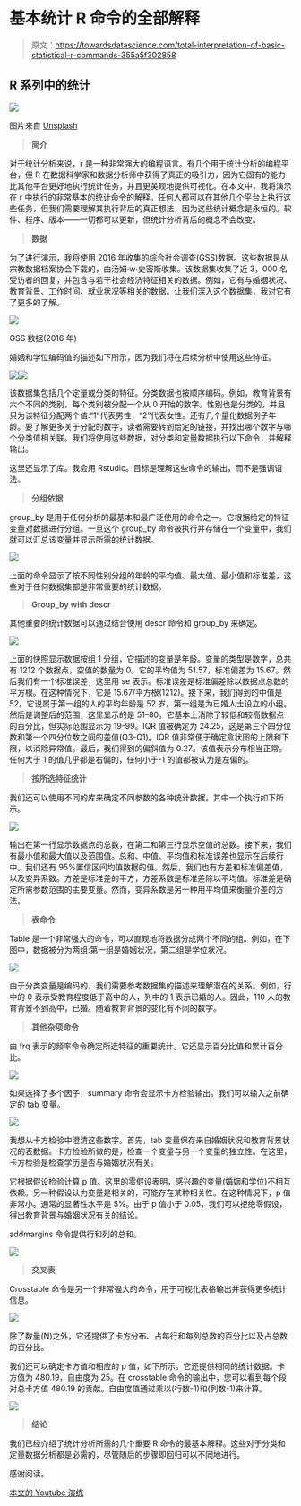 # 基本统计 R 命令的全部解释

> 原文：<https://towardsdatascience.com/total-interpretation-of-basic-statistical-r-commands-355a5f302858>

## R 系列中的统计

![](img/1aa42788a33fbb41aaecd19550bac9a2.png)

图片来自 [Unsplash](https://unsplash.com/photos/pb5w9WU1goA)

> **简介**

对于统计分析来说，r 是一种非常强大的编程语言。有几个用于统计分析的编程平台，但 R 在数据科学家和数据分析师中获得了真正的吸引力，因为它固有的能力比其他平台更好地执行统计任务，并且更美观地提供可视化。在本文中，我将演示在 r 中执行的非常基本的统计命令的解释。任何人都可以在其他几个平台上执行这些任务，但我们需要理解其执行背后的真正想法，因为这些统计概念是永恒的。软件、程序、版本——一切都可以更新，但统计分析背后的概念不会改变。

> **数据**

为了进行演示，我将使用 2016 年收集的综合社会调查(GSS)数据。这些数据是从宗教数据档案协会下载的，由汤姆·w·史密斯收集。该数据集收集了近 3，000 名受访者的回复，并包含与若干社会经济特征相关的数据。例如，它有与婚姻状况、教育背景、工作时间、就业状况等相关的数据。让我们深入这个数据集，我对它有了更多的了解。

![](img/4461a8560e45b205584dff92a6cbfcf6.png)

GSS 数据(2016 年)

婚姻和学位编码值的描述如下所示，因为我们将在后续分析中使用这些特征。

![](img/83b4bf68752e8b359d3e777f9bdbd1c6.png)![](img/6032f37a95967d5cacec74a6c95cbcdd.png)

该数据集包括几个定量或分类的特征。分类数据也按顺序编码。例如，教育背景有六个不同的类别，每个类别被分配一个从 0 开始的数字。性别也是分类的，并且只为该特征分配两个值:“1”代表男性，“2”代表女性。还有几个量化数据例子年龄。要了解更多关于分配的数字，读者需要转到给定的链接，并找出哪个数字与哪个分类值相关联。我们将使用这些数据，对分类和定量数据执行以下命令，并解释输出。

这里还显示了库。我会用 Rstudio。目标是理解这些命令的输出，而不是强调语法。

> **分组依据**

group_by 是用于任何分析的最基本和最广泛使用的命令之一。它根据给定的特征变量对数据进行分组。一旦这个 group_by 命令被执行并存储在一个变量中，我们就可以汇总该变量并显示所需的统计数据。

![](img/63a41df741dc511afcc7a88f08c515a8.png)

上面的命令显示了按不同性别分组的年龄的平均值、最大值、最小值和标准差，这些对于任何数据集都是非常重要的统计数据。

> **Group_by with descr**

其他重要的统计数据可以通过结合使用 descr 命令和 group_by 来确定。

![](img/052519fd2afb70d1504b1eaed170161f.png)

上面的快照显示数据按组 1 分组，它描述的变量是年龄。变量的类型是数字，总共有 1212 个数据点，空值的数量为 0。它的平均值为 51.57，标准偏差为 15.67。然后我们有一个标准误差，这里用 se 表示。标准误差是标准偏差除以数据点总数的平方根。在这种情况下，它是 15.67/平方根(1212)。接下来，我们得到的中值是 52。它说属于第一组的人的平均年龄是 52 岁。第一组是为已婚人士设立的小组。然后是调整后的范围，这里显示的是 51–80。它基本上消除了较低和较高数据点的百分比，但实际范围显示为 19-99。IQR 值被确定为 24.25，这是第三个四分位数和第一个四分位数之间的差值(Q3-Q1)。IQR 值非常便于确定盒状图的上限和下限，以消除异常值。最后，我们得到的偏斜值为 0.27。该值表示分布相当正常。任何大于 1 的值几乎都是右偏的，任何小于-1 的值都被认为是左偏的。

> **按所选特征统计**

我们还可以使用不同的库来确定不同参数的各种统计数据。其中一个执行如下所示。

![](img/f9b1bb2eefa5317267573d8daf8f5e57.png)

输出在第一行显示数据点的总数，在第二和第三行显示空值的总数。接下来，我们有最小值和最大值以及范围值。总和、中值、平均值和标准误差也显示在后续行中。我们还有 95%置信区间均值数据的值。然后，我们也有方差和标准偏差值，以及变异系数。方差是标准差的平方，方差系数是标准差除以平均值。标准差是确定所需参数范围的主要变量。然而，变异系数是另一种用平均值来衡量价差的方法。

> **表命令**

Table 是一个非常强大的命令，可以直观地将数据分成两个不同的组。例如，在下图中，数据被分为两组:第一组是婚姻状况，第二组是学位状况。

![](img/2b995333cf804fe58c5d658330191cd9.png)

由于分类变量是编码的，我们需要参考数据集的描述来理解潜在的关系。例如，行中的 0 表示受教育程度低于高中的人，列中的 1 表示已婚的人。因此，110 人的教育背景不到高中，已婚。随着教育背景的变化有不同的数字。

> **其他杂项命令**

由 frq 表示的频率命令确定所选特征的重要统计。它还显示百分比值和累计百分比。

![](img/14041318afbb6c301af4f07fee8bdeba.png)

如果选择了多个因子，summary 命令会显示卡方检验输出。我们可以输入之前确定的 tab 变量。

![](img/d076cf521cffd2cb5741b21bf53b6ab8.png)

我想从卡方检验中澄清这些数字。首先，tab 变量保存来自婚姻状况和教育背景状况的表数据。卡方检验所做的是，检查一个变量与另一个变量的独立性。在这里，卡方检验是检查学历是否与婚姻状况有关。

它根据假设检验计算 p 值。这里的零假设表明，感兴趣的变量(婚姻和学位)不相互依赖。另一种假设认为变量是相关的，可能存在某种相关性。在这种情况下，p 值非常小。通常的显著性水平是 5%。由于 p 值小于 0.05，我们可以拒绝零假设，得出教育背景与婚姻状况有关的结论。

addmargins 命令提供行和列的总和。

![](img/cbc411c042f55301b3d6ce9d370682f7.png)

> **交叉表**

Crosstable 命令是另一个非常强大的命令，用于可视化表格输出并获得更多统计信息。

![](img/6899069b3d5263b4fab8223324d16bc3.png)

除了数量(N)之外，它还提供了卡方分布、占每行和每列总数的百分比以及占总数的百分比。

我们还可以确定卡方值和相应的 p 值，如下所示。它还提供相同的统计数据。卡方值为 480.19，自由度为 25。在 crosstable 命令的输出中，您可以看到每个段对总卡方值 480.19 的贡献。自由度值通过乘以(行数-1)和(列数-1)来计算。

![](img/7a17a9770af842e5ca3016c4415b2b95.png)

> **结论**

我们已经介绍了统计分析所需的几个重要 R 命令的最基本解释。这些对于分类和定量数据分析都是必需的，尽管随后的步骤即回归可以不同地进行。

感谢阅读。

[本文的 Youtube 演练](https://www.youtube.com/watch?v=TMh99PzrV2E)

[](https://mdsohel-mahmood.medium.com/membership)  [](https://mdsohel-mahmood.medium.com/subscribe) 
